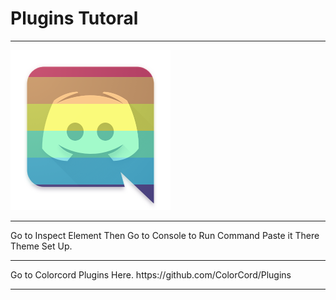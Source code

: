 # Plugins Tutoral
<HR>
<img src="https://raw.githubusercontent.com/ColorCord/Application/master/download.png">
<HR>
Go to Inspect Element Then Go to Console to Run Command Paste it There Theme Set Up.
<HR>
Go to Colorcord Plugins Here. https://github.com/ColorCord/Plugins
<HR>
<body background="https://raw.githubusercontent.com/ColorCord/Plugins/master/Abstract%20Rainbow%20Colours%20Wallpapers%207.jpg">
